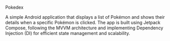 Pokedex 

A simple Android application that displays a list of Pokémon and shows their details when a specific Pokémon is clicked. The app is built using Jetpack Compose, following the MVVM architecture and implementing Dependency Injection (DI) for efficient state management and scalability.
